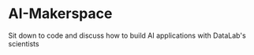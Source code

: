 # AI-Makerspace
Sit down to code and discuss how to build AI applications with DataLab's scientists

